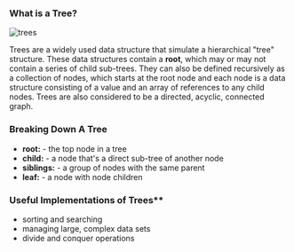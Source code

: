 ### What is a Tree?
![trees](https://s3-us-west-2.amazonaws.com/s.cdpn.io/154088/Screen%20Shot%202017-03-30%20at%204.47.30%20PM.png)

Trees are a widely used data structure that simulate a hierarchical "tree" structure. These data structures contain a **root**, which may or may not contain a series of child sub-trees. They can also be defined recursively as a collection of nodes, which starts at the root node and each node is a data structure consisting of a value and an array of references to any child nodes. Trees are also considered to be a directed, acyclic, connected graph.

### Breaking Down A Tree
  * **root:** - the top node in a tree
  * **child:** - a node that's a direct sub-tree of another node
  * **siblings:** - a group of nodes with the same parent
  * **leaf:** - a node with node children

### Useful Implementations of Trees**
  * sorting and searching
  * managing large, complex data sets
  * divide and conquer operations
